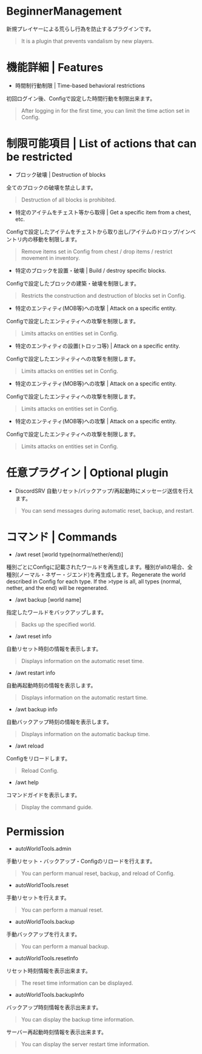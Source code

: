 # BeginnerManagement
新規プレイヤーによる荒らし行為を防止するプラグインです。
>It is a plugin that prevents vandalism by new players.

# 機能詳細 | Features

* 時間制行動制限 | Time-based behavioral restrictions

初回ログイン後、Configで設定した時間行動を制限出来ます。
>After logging in for the first time, you can limit the time action set in Config.

# 制限可能項目 | List of actions that can be restricted

* ブロック破壊 | Destruction of blocks

全てのブロックの破壊を禁止します。
>Destruction of all blocks is prohibited.

* 特定のアイテムをチェスト等から取得 | Get a specific item from a chest, etc.

Configで設定したアイテムをチェストから取り出し/アイテムのドロップ/インベントリ内の移動を制限します。
>Remove items set in Config from chest / drop items / restrict movement in inventory.

* 特定のブロックを設置・破壊 | Build / destroy specific blocks.

Configで設定したブロックの建築・破壊を制限します。
>Restricts the construction and destruction of blocks set in Config.

* 特定のエンティティ(MOB等)への攻撃 | Attack on a specific entity.

Configで設定したエンティティへの攻撃を制限します。
>Limits attacks on entities set in Config.

* 特定のエンティティの設置(トロッコ等) | Attack on a specific entity.

Configで設定したエンティティへの攻撃を制限します。
>Limits attacks on entities set in Config.

* 特定のエンティティ(MOB等)への攻撃 | Attack on a specific entity.

Configで設定したエンティティへの攻撃を制限します。
>Limits attacks on entities set in Config.

* 特定のエンティティ(MOB等)への攻撃 | Attack on a specific entity.

Configで設定したエンティティへの攻撃を制限します。
>Limits attacks on entities set in Config.


# 任意プラグイン | Optional plugin

* DiscordSRV
自動リセット/バックアップ/再起動時にメッセージ送信を行えます。
>You can send messages during automatic reset, backup, and restart.

# コマンド | Commands

* /awt reset [world type(normal/nether/end)]

種別ごとにConfigに記載されたワールドを再生成します。種別がallの場合、全種別(ノーマル・ネザー・ジエンド)を再生成します。Regenerate the world described in Config for each type. If the >type is all, all types (normal, nether, and the end) will be regenerated.
* /awt backup [world name]

指定したワールドをバックアップします。
>Backs up the specified world.
* /awt reset info

自動リセット時刻の情報を表示します。
>Displays information on the automatic reset time.
* /awt restart info

自動再起動時刻の情報を表示します。
>Displays information on the automatic restart time.
* /awt backup info

自動バックアップ時刻の情報を表示します。
>Displays information on the automatic backup time.
* /awt reload

Configをリロードします。
>Reload Config.
* /awt help

コマンドガイドを表示します。
>Display the command guide.

# Permission

* autoWorldTools.admin

手動リセット・バックアップ・Configのリロードを行えます。
>You can perform manual reset, backup, and reload of Config.
* autoWorldTools.reset

手動リセットを行えます。
>You can perform a manual reset.
* autoWorldTools.backup

手動バックアップを行えます。
>You can perform a manual backup.
* autoWorldTools.resetInfo

リセット時刻情報を表示出来ます。
>The reset time information can be displayed.
* autoWorldTools.backupInfo

バックアップ時刻情報を表示出来ます。
>You can display the backup time information.

サーバー再起動時刻情報を表示出来ます。
>You can display the server restart time information.
